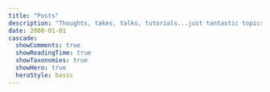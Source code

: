 ```yaml
---
title: "Posts"
description: "Thoughts, takes, talks, tutorials...just tantastic topics!"
date: 2000-01-01
cascade:
  showComments: true
  showReadingTime: true
  showTaxonomies: true
  showHero: true
  heroStyle: basic
---
```

